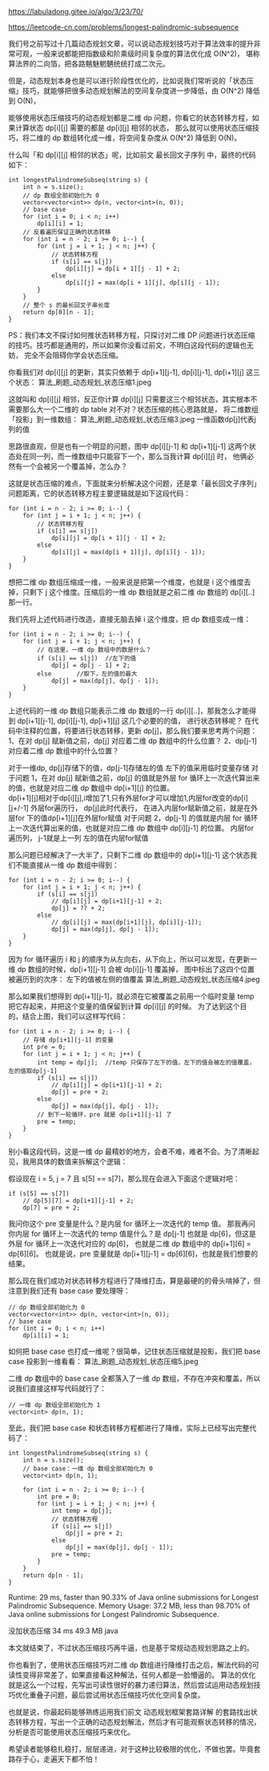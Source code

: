 https://labuladong.gitee.io/algo/3/23/70/

https://leetcode-cn.com/problems/longest-palindromic-subsequence

我们号之前写过十几篇动态规划文章，可以说动态规划技巧对于算法效率的提升非常可观，一般来说都能把指数级和阶乘级时间复杂度的算法优化成 O(N^2)，
  堪称算法界的二向箔，把各路魑魅魍魉统统打成二次元。

但是，动态规划本身也是可以进行阶段性优化的，比如说我们常听说的「状态压缩」技巧，就能够把很多动态规划解法的空间复杂度进一步降低，由 O(N^2) 降低到 O(N)，

能够使用状态压缩技巧的动态规划都是二维 dp 问题，你看它的状态转移方程，如果计算状态 dp[i][j] 需要的都是 dp[i][j] 相邻的状态，
 那么就可以使用状态压缩技巧，将二维的 dp 数组转化成一维，将空间复杂度从 O(N^2) 降低到 O(N)。

什么叫「和 dp[i][j] 相邻的状态」呢，比如前文 最长回文子序列 中，最终的代码如下：
```
int longestPalindromeSubseq(string s) {
    int n = s.size();
    // dp 数组全部初始化为 0
    vector<vector<int>> dp(n, vector<int>(n, 0));
    // base case
    for (int i = 0; i < n; i++)
        dp[i][i] = 1;
    // 反着遍历保证正确的状态转移
    for (int i = n - 2; i >= 0; i--) {
        for (int j = i + 1; j < n; j++) {
            // 状态转移方程
            if (s[i] == s[j])
                dp[i][j] = dp[i + 1][j - 1] + 2;
            else
                dp[i][j] = max(dp[i + 1][j], dp[i][j - 1]);
        }
    }
    // 整个 s 的最长回文子串长度
    return dp[0][n - 1];
}
```

PS：我们本文不探讨如何推状态转移方程，只探讨对二维 DP 问题进行状态压缩的技巧。技巧都是通用的，所以如果你没看过前文，不明白这段代码的逻辑也无妨，
  完全不会阻碍你学会状态压缩。

你看我们对 dp[i][j] 的更新，其实只依赖于 dp[i+1][j-1], dp[i][j-1], dp[i+1][j] 这三个状态：
算法_刷题_动态规划_状态压缩1.jpeg

这就叫和 dp[i][j] 相邻，反正你计算 dp[i][j] 只需要这三个相邻状态，其实根本不需要那么大一个二维的 dp table 对不对？状态压缩的核心思路就是，
  将二维数组「投影」到一维数组：
算法_刷题_动态规划_状态压缩3.jpeg
一维函数dp[j]代表j列的值

思路很直观，但是也有一个明显的问题，图中 dp[i][j-1] 和 dp[i+1][j-1] 这两个状态处在同一列，而一维数组中只能容下一个，那么当我计算 dp[i][j] 时，
  他俩必然有一个会被另一个覆盖掉，怎么办？

这就是状态压缩的难点，下面就来分析解决这个问题，还是拿「最长回文子序列」问题距离，它的状态转移方程主要逻辑就是如下这段代码：
```
for (int i = n - 2; i >= 0; i--) {
    for (int j = i + 1; j < n; j++) {
        // 状态转移方程
        if (s[i] == s[j])
            dp[i][j] = dp[i + 1][j - 1] + 2;
        else
            dp[i][j] = max(dp[i + 1][j], dp[i][j - 1]);
    }
}
```

想把二维 dp 数组压缩成一维，一般来说是把第一个维度，也就是 i 这个维度去掉，只剩下 j 这个维度。压缩后的一维 dp 数组就是之前二维 dp 数组的 dp[i][..] 那一行。

我们先将上述代码进行改造，直接无脑去掉 i 这个维度，把 dp 数组变成一维：
```
for (int i = n - 2; i >= 0; i--) {
    for (int j = i + 1; j < n; j++) {
        // 在这里，一维 dp 数组中的数是什么？
        if (s[i] == s[j])  //左下的值
            dp[j] = dp[j - 1] + 2;
        else       //取下，左的值的最大
            dp[j] = max(dp[j], dp[j - 1]);
    }
}
```
上述代码的一维 dp 数组只能表示二维 dp 数组的一行 dp[i][..]，那我怎么才能得到 dp[i+1][j-1], dp[i][j-1], dp[i+1][j] 这几个必要的的值，
  进行状态转移呢？
在代码中注释的位置，将要进行状态转移，更新 dp[j]，那么我们要来思考两个问题：
1、在对 dp[j] 赋新值之前，dp[j] 对应着二维 dp 数组中的什么位置？
2、dp[j-1] 对应着二维 dp 数组中的什么位置？

  对于一维dp, dp[j]存储下的值，dp[j-1]存储左的值  左下的值采用临时变量存储
对于问题 1，在对 dp[j] 赋新值之前，dp[j] 的值就是外层 for 循环上一次迭代算出来的值，也就是对应二维 dp 数组中 dp[i+1][j] 的位置。  
   dp[i+1][j]相对于dp[i][j],i增加了1,只有外层for才可以增加1,内层for改变的dp[i][j+/-1]
   外层for遍历行， dp[j]此时代表行， 在进入内层for赋新值之前，就是在外层for   下的值dp[i+1][j]在外层for赋值
对于问题 2，dp[j-1] 的值就是内层 for 循环上一次迭代算出来的值，也就是对应二维 dp 数组中 dp[i][j-1] 的位置。
   内层for遍历列， j-1就是上一列   左的值在内层for赋值

那么问题已经解决了一大半了，只剩下二维 dp 数组中的 dp[i+1][j-1] 这个状态我们不能直接从一维 dp 数组中得到：
```
for (int i = n - 2; i >= 0; i--) {
    for (int j = i + 1; j < n; j++) {
        if (s[i] == s[j])
            // dp[i][j] = dp[i+1][j-1] + 2;
            dp[j] = ?? + 2;
        else
            // dp[i][j] = max(dp[i+1][j], dp[i][j-1]);
            dp[j] = max(dp[j], dp[j - 1]);
    }
}
```
因为 for 循环遍历 i 和 j 的顺序为从左向右，从下向上，所以可以发现，在更新一维 dp 数组的时候，dp[i+1][j-1] 会被 dp[i][j-1] 覆盖掉，
  图中标出了这四个位置被遍历到的次序：    左下的值被左侧的值覆盖
算法_刷题_动态规划_状态压缩4.jpeg

那么如果我们想得到 dp[i+1][j-1]，就必须在它被覆盖之前用一个临时变量 temp 把它存起来，并把这个变量的值保留到计算 dp[i][j] 的时候。
  为了达到这个目的，结合上图，我们可以这样写代码：
```
for (int i = n - 2; i >= 0; i--) {
    // 存储 dp[i+1][j-1] 的变量
    int pre = 0;
    for (int j = i + 1; j < n; j++) {
        int temp = dp[j];  //temp 只保存了左下的值，左下的值会被左的值覆盖， 左的值取dp[j-1]
        if (s[i] == s[j])
            // dp[i][j] = dp[i+1][j-1] + 2;
            dp[j] = pre + 2;
        else
            dp[j] = max(dp[j], dp[j - 1]);
        // 到下一轮循环，pre 就是 dp[i+1][j-1] 了
        pre = temp;
    }
}
```

别小看这段代码，这是一维 dp 最精妙的地方，会者不难，难者不会。为了清晰起见，我用具体的数值来拆解这个逻辑：

假设现在 i = 5, j = 7 且 s[5] == s[7]，那么现在会进入下面这个逻辑对吧：
```
if (s[5] == s[7])
    // dp[5][7] = dp[i+1][j-1] + 2;
    dp[7] = pre + 2;
```

我问你这个 pre 变量是什么？是内层 for 循环上一次迭代的 temp 值。
那我再问你内层 for 循环上一次迭代的 temp 值是什么？是 dp[j-1] 也就是 dp[6]，但这是外层 for 循环上一次迭代对应的 dp[6]，
  也就是二维 dp 数组中的 dp[i+1][6] = dp[6][6]。
也就是说，pre 变量就是 dp[i+1][j-1] = dp[6][6]，也就是我们想要的结果。

那么现在我们成功对状态转移方程进行了降维打击，算是最硬的的骨头啃掉了，但注意到我们还有 base case 要处理呀：
```
// dp 数组全部初始化为 0
vector<vector<int>> dp(n, vector<int>(n, 0));
// base case
for (int i = 0; i < n; i++)
    dp[i][i] = 1;
```

如何把 base case 也打成一维呢？很简单，记住状态压缩就是投影，我们把 base case 投影到一维看看：
算法_刷题_动态规划_状态压缩5.jpeg

二维 dp 数组中的 base case 全都落入了一维 dp 数组，不存在冲突和覆盖，所以说我们直接这样写代码就行了：
```
// 一维 dp 数组全部初始化为 1
vector<int> dp(n, 1);
```

至此，我们把 base case 和状态转移方程都进行了降维，实际上已经写出完整代码了：
```
int longestPalindromeSubseq(string s) {
    int n = s.size();
    // base case：一维 dp 数组全部初始化为 0
    vector<int> dp(n, 1);

    for (int i = n - 2; i >= 0; i--) {
        int pre = 0;
        for (int j = i + 1; j < n; j++) {
            int temp = dp[j];
            // 状态转移方程
            if (s[i] == s[j])
                dp[j] = pre + 2;
            else
                dp[j] = max(dp[j], dp[j - 1]);
            pre = temp;
        }
    }
    return dp[n - 1];
}
```
Runtime: 29 ms, faster than 90.33% of Java online submissions for Longest Palindromic Subsequence.
Memory Usage: 37.2 MB, less than 98.70% of Java online submissions for Longest Palindromic Subsequence.

没加状态压缩
34 ms	49.3 MB	java


本文就结束了，不过状态压缩技巧再牛逼，也是基于常规动态规划思路之上的。

你也看到了，使用状态压缩技巧对二维 dp 数组进行降维打击之后，解法代码的可读性变得非常差了，如果直接看这种解法，任何人都是一脸懵逼的。
  算法的优化就是这么一个过程，先写出可读性很好的暴力递归算法，然后尝试运用动态规划技巧优化重叠子问题，最后尝试用状态压缩技巧优化空间复杂度。

也就是说，你最起码能够熟练运用我们前文 动态规划框架套路详解 的套路找出状态转移方程，写出一个正确的动态规划解法，然后才有可能观察状态转移的情况，
  分析是否可能使用状态压缩技巧来优化。

希望读者能够稳扎稳打，层层递进，对于这种比较极限的优化，不做也罢。毕竟套路存于心，走遍天下都不怕！